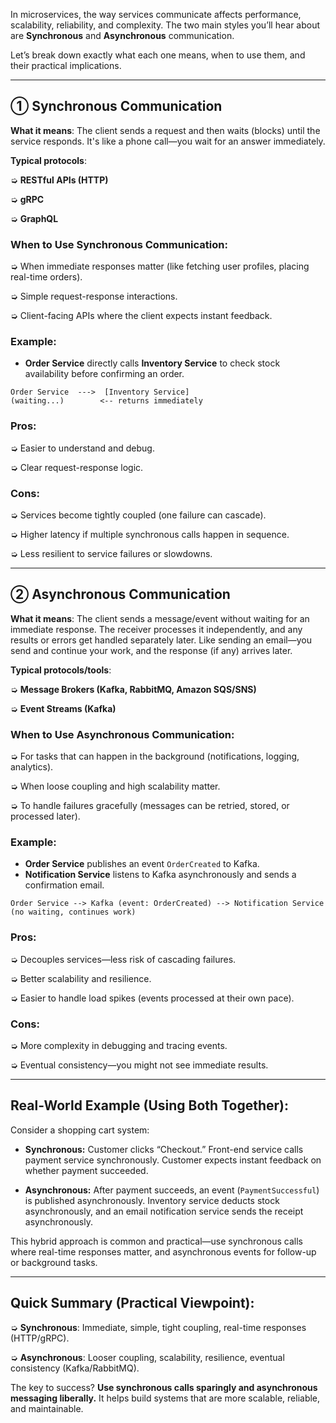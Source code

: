 In microservices, the way services communicate affects performance, scalability, reliability, and complexity. The two main styles you’ll hear about are **Synchronous** and **Asynchronous** communication.

Let’s break down exactly what each one means, when to use them, and their practical implications.

---

## ➀ **Synchronous Communication**

**What it means**:
The client sends a request and then waits (blocks) until the service responds. It's like a phone call—you wait for an answer immediately.

**Typical protocols**:

➭ **RESTful APIs (HTTP)**

➭ **gRPC**

➭ **GraphQL**

### **When to Use Synchronous Communication:**

➭ When immediate responses matter (like fetching user profiles, placing real-time orders).

➭ Simple request-response interactions.

➭ Client-facing APIs where the client expects instant feedback.

### **Example**:

* **Order Service** directly calls **Inventory Service** to check stock availability before confirming an order.

```
Order Service  --->  [Inventory Service]
(waiting...)        <-- returns immediately
```

### **Pros**:

➭ Easier to understand and debug.

➭ Clear request-response logic.

### **Cons**:

➭ Services become tightly coupled (one failure can cascade).

➭ Higher latency if multiple synchronous calls happen in sequence.

➭ Less resilient to service failures or slowdowns.

---

## ➁ **Asynchronous Communication**

**What it means**:
The client sends a message/event without waiting for an immediate response. The receiver processes it independently, and any results or errors get handled separately later. Like sending an email—you send and continue your work, and the response (if any) arrives later.

**Typical protocols/tools**:

➭ **Message Brokers (Kafka, RabbitMQ, Amazon SQS/SNS)**

➭ **Event Streams (Kafka)**

### **When to Use Asynchronous Communication:**

➭ For tasks that can happen in the background (notifications, logging, analytics).

➭ When loose coupling and high scalability matter.

➭ To handle failures gracefully (messages can be retried, stored, or processed later).

### **Example**:

* **Order Service** publishes an event `OrderCreated` to Kafka.
* **Notification Service** listens to Kafka asynchronously and sends a confirmation email.

```
Order Service --> Kafka (event: OrderCreated) --> Notification Service
(no waiting, continues work)
```

### **Pros**:

➭ Decouples services—less risk of cascading failures.

➭ Better scalability and resilience.

➭ Easier to handle load spikes (events processed at their own pace).

### **Cons**:

➭ More complexity in debugging and tracing events.

➭ Eventual consistency—you might not see immediate results.

---

## **Real-World Example (Using Both Together):**

Consider a shopping cart system:

* **Synchronous:** Customer clicks “Checkout.” Front-end service calls payment service synchronously. Customer expects instant feedback on whether payment succeeded.

* **Asynchronous:** After payment succeeds, an event (`PaymentSuccessful`) is published asynchronously. Inventory service deducts stock asynchronously, and an email notification service sends the receipt asynchronously.

This hybrid approach is common and practical—use synchronous calls where real-time responses matter, and asynchronous events for follow-up or background tasks.

---

## Quick Summary (Practical Viewpoint):

➭ **Synchronous**: Immediate, simple, tight coupling, real-time responses (HTTP/gRPC).

➭ **Asynchronous**: Looser coupling, scalability, resilience, eventual consistency (Kafka/RabbitMQ).

The key to success? **Use synchronous calls sparingly and asynchronous messaging liberally.** It helps build systems that are more scalable, reliable, and maintainable.

